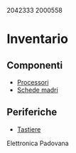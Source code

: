2042333
2000558

# Inventario

## Componenti
- [Processori](./componenti/processori.md)
- [Schede madri](./componenti/schede_madri.md)

## Periferiche
- [Tastiere](./periferiche/tastiere.md)

Elettronica Padovana